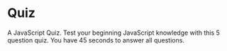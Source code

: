 # Quiz

A JavaScript Quiz.  Test your beginning JavaScript knowledge with this 5 question quiz.  You have 45 seconds to answer all questions.
